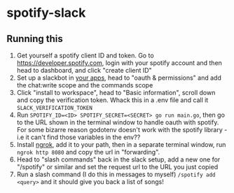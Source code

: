 # spotify-slack
## Running this
1. Get yourself a spotify client ID and token. Go to https://developer.spotify.com, login with your spotify account and then head to dashboard, and click "create client ID"
1. Set up a slackbot in [your apps](https://api.slack.com/apps), head to "oauth & permissions" and add the chat:write scope and the commands scope
1. Click "install to workspace", head to "Basic information", scroll down and copy the verification token. Whack this in a .env file and call it `SLACK_VERIFICATION_TOKEN`
1. Run `SPOTIFY_ID=<ID> SPOTIFY_SECRET=<SECRET> go run main.go`, then go to the URL shown in the terminal window to handle oauth with spotify. For some bizarre reason godotenv doesn't work with the spotify library - i.e it can't find those variables in the env??
1. Install [ngrok](https://ngrok.com), add it to your path, then in a separate terminal window, run `ngrok http 8080` and copy the url in "forwarding". 
1. Head to "slash commands" back in the slack setup, add a new one for "/spotify" or similar and set the request url to the URL you just copied
1. Run a slash command (I do this in messages to myself) `/spotify add <query>` and it should give you back a list of songs!